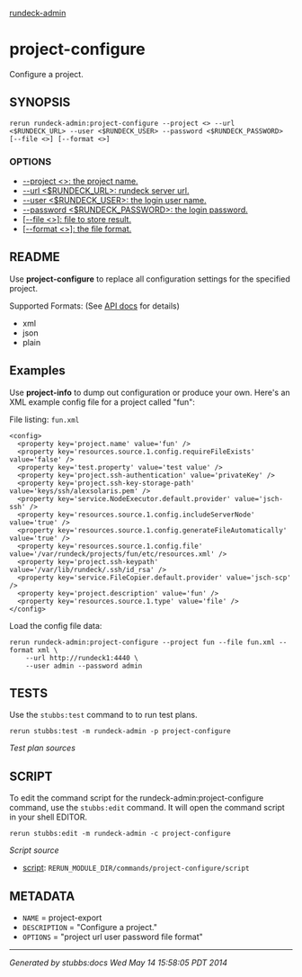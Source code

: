 [rundeck-admin](../../index.html)
# project-configure 

Configure a project.

## SYNOPSIS

    rerun rundeck-admin:project-configure --project <> --url <$RUNDECK_URL> --user <$RUNDECK_USER> --password <$RUNDECK_PASSWORD> [--file <>] [--format <>]

### OPTIONS

* [    --project <>: the project name.](../../options/project/index.html)
* [    --url <$RUNDECK_URL>: rundeck server url.](../../options/url/index.html)
* [    --user <$RUNDECK_USER>: the login user name.](../../options/user/index.html)
* [    --password <$RUNDECK_PASSWORD>: the login password.](../../options/password/index.html)
* [   [--file <>]: file to store result.](../../options/file/index.html)
* [   [--format <>]: the file format.](../../options/format/index.html)

## README

Use **project-configure** to replace all configuration settings
for the specified project. 

Supported Formats: (See [API docs](http://rundeck.org/2.1.0/api/index.html#put-project-configuration) for details)

* xml
* json
* plain

Examples
--------

Use **project-info** to dump out configuration or produce your own. 
Here's an XML example config file for a project called "fun":

File listing: `fun.xml`

	<config>
	  <property key='project.name' value='fun' />
	  <property key='resources.source.1.config.requireFileExists' value='false' />
	  <property key='test.property' value='test value' />
	  <property key='project.ssh-authentication' value='privateKey' />
	  <property key='project.ssh-key-storage-path' value='keys/ssh/alexsolaris.pem' />
	  <property key='service.NodeExecutor.default.provider' value='jsch-ssh' />
	  <property key='resources.source.1.config.includeServerNode' value='true' />
	  <property key='resources.source.1.config.generateFileAutomatically' value='true' />
	  <property key='resources.source.1.config.file' value='/var/rundeck/projects/fun/etc/resources.xml' />
	  <property key='project.ssh-keypath' value='/var/lib/rundeck/.ssh/id_rsa' />
	  <property key='service.FileCopier.default.provider' value='jsch-scp' />
	  <property key='project.description' value='fun' />
	  <property key='resources.source.1.type' value='file' />
	</config>

Load the config file data:

    rerun rundeck-admin:project-configure --project fun --file fun.xml --format xml \
        --url http://rundeck1:4440 \
        --user admin --password admin 

## TESTS

Use the `stubbs:test` command to to run test plans.

    rerun stubbs:test -m rundeck-admin -p project-configure

*Test plan sources*



## SCRIPT

To edit the command script for the rundeck-admin:project-configure command, 
use the `stubbs:edit`
command. It will open the command script in your shell EDITOR.

    rerun stubbs:edit -m rundeck-admin -c project-configure

*Script source*

* [script](script.html): `RERUN_MODULE_DIR/commands/project-configure/script`

## METADATA

* `NAME` = project-export
* `DESCRIPTION` = "Configure a project."
* `OPTIONS` = "project url user password file format"

----

*Generated by stubbs:docs Wed May 14 15:58:05 PDT 2014*

